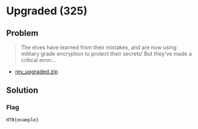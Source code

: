 # Upgraded (325)

## Problem

> The elves have learned from their mistakes, and are now using military grade encryption to protect their secrets! But they've made a critical error...

* [rev_upgraded.zip](./rev_upgraded.zip)

## Solution

### Flag

`HTB{example}`
